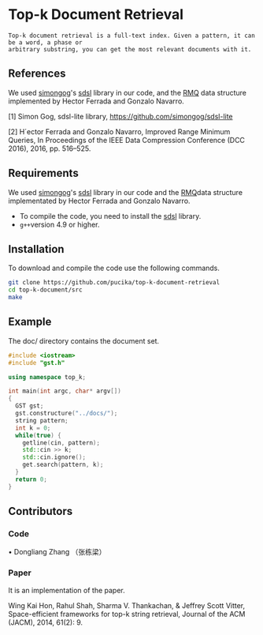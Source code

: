 # Top-k Document Retrieval

    Top-k document retrieval is a full-text index. Given a pattern, it can be a word, a phase or 
    arbitrary substring, you can get the most relevant documents with it. 

## References

We used [simongog](https://github.com/simongog)'s [sdsl](https://github.com/simongog/sdsl-lite) library in
our code, and the [RMQ](https://github.com/hferrada/rmq.git) data structure implemented by Hector Ferrada and
Gonzalo Navarro.

[1] Simon Gog, sdsl-lite library, https://github.com/simongog/sdsl-lite

[2] H´ector Ferrada and Gonzalo Navarro, Improved Range Minimum Queries, In Proceedings of the IEEE Data Compression Conference (DCC 2016), 2016, pp. 516–525.



## Requirements

We used [simongog](https://github.com/simongog)'s [sdsl](https://github.com/simongog/sdsl-lite) library in
our code and the [RMQ](https://github.com/hferrada/rmq.git)data structure implementated by Hector Ferrada 
and Gonzalo Navarro.
* To compile the code, you need to install the [sdsl](https://github.com/simongog/sdsl-lite)
  library.
* `g++`version 4.9 or higher.

## Installation

To download and compile the code use the following commands.

```Bash
git clone https://github.com/pucika/top-k-document-retrieval
cd top-k-document/src
make
```

## Example

The doc/ directory contains the document set.

```cpp
#include <iostream>
#include "gst.h"

using namespace top_k;

int main(int argc, char* argv[])
{
  GST gst;
  gst.constructure("../docs/");
  string pattern;
  int k = 0;
  while(true) {
    getline(cin, pattern);
    std::cin >> k;
    std::cin.ignore();
    get.search(pattern, k);
  }
  return 0;
}
```
## Contributors
### Code
•	Dongliang Zhang （张栋梁）
### Paper
It is an implementation of the paper.

Wing Kai Hon, Rahul Shah, Sharma V. Thankachan, & Jeffrey Scott Vitter, Space-efficient frameworks for top-k string retrieval, Journal of the ACM (JACM), 2014, 61(2): 9.
